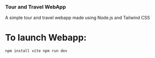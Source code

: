 ### Tour and Travel WebApp

A simple tour and travel webapp made using Node.js and Tailwind CSS

# To launch Webapp:
`
npm install vite
npm run dev
`
